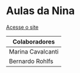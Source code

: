 # Aulas da Nina

[Acesse o site](https://ninacavalcanti.github.io/Aulas-da-Nina/)

| Colaboradores |
| --- |
| Marina Cavalcanti |
| Bernardo Rohlfs |
